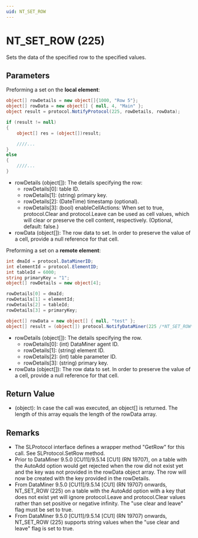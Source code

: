 ```yaml
---
uid: NT_SET_ROW
---
```


# NT_SET_ROW (225)

Sets the data of the specified row to the specified values.

## Parameters

Preforming a set on the **local element**:

```csharp
object[] rowDetails = new object[]{1000, "Row 5"};
object[] rowData = new object[] { null, 4, "Main" };
object result = protocol.NotifyProtocol(225, rowDetails, rowData);

if (result != null)
{
    object[] res = (object[])result;

    ////...
}
else
{
    ////...
}
```

- rowDetails (object[]): The details specifying the row:
  - rowDetails[0]: table ID.
  - rowDetails[1]: (string) primary key.
  - rowDetails[2]: (DateTime) timestamp (optional).
  - rowDetails[3]: (bool) enableCellActions: When set to true, protocol.Clear and protocol.Leave can be used as cell values, which will clear or preserve the cell content, respectively. (Optional, default: false.)
- rowData (object[]): The row data to set. In order to preserve the value of a cell, provide a null reference for that cell.

Preforming a set on a **remote element**:

```csharp
int dmaId = protocol.DataMinerID;
int elementId = protocol.ElementID;
int tableId = 6000;
string primaryKey = "1";
object[] rowDetails = new object[4];

rowDetails[0] = dmaId;
rowDetails[1] = elementId;
rowDetails[2] = tableId;
rowDetails[3] = primaryKey;

object[] rowData = new object[] { null, "test" };
object[] result = (object[]) protocol.NotifyDataMiner(225 /*NT_SET_ROW*/, rowDetails, rowData);
```

- rowDetails (object[]): The details specifying the row.
  - rowDetails[0]: (int) DataMiner agent ID.
  - rowDetails[1]: (string) element ID.
  - rowDetails[2]: (int) table parameter ID.
  - rowDetails[3]: (string) primary key.
- rowData (object[]): The row data to set. In order to preserve the value of a cell, provide a null reference for that cell.

## Return Value

- (object): In case the call was executed, an object[] is returned. The length of this array equals the length of the rowData array.

## Remarks

- The SLProtocol interface defines a wrapper method "GetRow" for this call. See SLProtocol.SetRow method.
- Prior to DataMiner 9.5.0 [CU11]/9.5.14 [CU1] (RN 19707), on a table with the AutoAdd option would get rejected when the row did not exist yet and the key was not provided in the rowData object array. The row will now be created with the key provided in the rowDetails.
- From DataMiner 9.5.0 [CU11]/9.5.14 [CU1] (RN 19707) onwards, NT_SET_ROW (225) on a table with the AutoAdd option with a key that does not exist yet will ignore protocol.Leave and protocol.Clear values rather than set positive or negative infinity. The "use clear and leave" flag must be set to true.
- From DataMiner 9.5.0 [CU11]/9.5.14 [CU1] (RN 19707) onwards, NT_SET_ROW (225) supports string values when the "use clear and leave" flag is set to true.
